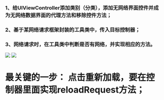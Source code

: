 ### 1、给UIViewController添加类别（分类），添加无网络界面控件并成为无网络数据界面的代理方法和移除控件方法；
### 2、基于某网络请求框架封装的工具类中，传入目标控制器； 
### 3、网络请求时，在工具类中判断是否有网络，并实现相应的方法。
![](http://upload-images.jianshu.io/upload_images/1163208-50bd43907dadcdd8.png?imageMogr2/auto-orient/strip%7CimageView2/2/w/1240)
![](http://upload-images.jianshu.io/upload_images/1163208-51a4a3de2f296267.gif-syf?imageMogr2/auto-orient/strip)
# 最关键的一步： 点击重新加载，要在控制器里面实现reloadRequest方法；
